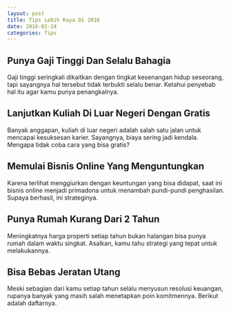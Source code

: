 ```yaml
---
layout: post
title: Tips Lebih Kaya Di 2016
date: 2016-02-24
categories: Tips
---
```

<h2>Punya Gaji Tinggi Dan Selalu Bahagia</h2>
Gaji tinggi seringkali dikaitkan dengan tingkat kesenangan hidup seseorang, tapi sayangnya hal tersebut tidak terbukti selalu benar. Ketahui penyebab hal itu agar kamu punya penangkalnya.
<!--more-->
<h2>Lanjutkan Kuliah Di Luar Negeri Dengan Gratis</h2>
Banyak anggapan, kuliah di luar negeri adalah salah satu jalan untuk mencapai kesuksesan karier. Sayangnya, biaya sering jadi kendala. Mengapa tidak coba cara yang bisa gratis?
<h2>Memulai Bisnis Online Yang Menguntungkan</h2>
Karena terlihat menggiurkan dengan keuntungan yang bisa didapat, saat ini bisnis online menjadi primadona untuk menambah pundi-pundi penghasilan. Supaya berhasil, ini strateginya.
<h2>Punya Rumah Kurang Dari 2 Tahun</h2>
Meningkatnya harga properti setiap tahun bukan halangan bisa punya rumah dalam waktu singkat. Asalkan, kamu tahu strategi yang tepat untuk melakukannya.
<h2>Bisa Bebas Jeratan Utang</h2>
Meski sebagian dari kamu setiap tahun selalu menyusun resolusi keuangan, rupanya banyak yang masih salah menetapkan poin komitmennya. Berikut adalah daftarnya.
